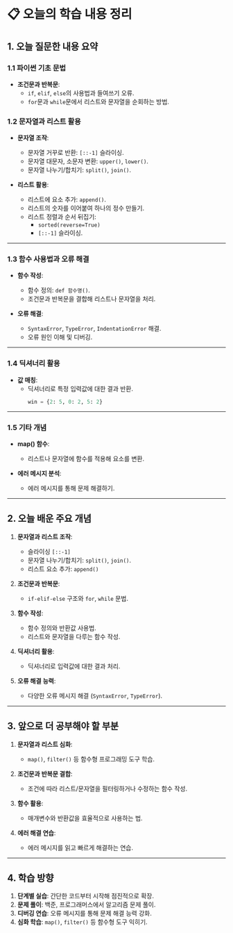 # 📋 오늘의 학습 내용 정리

## **1. 오늘 질문한 내용 요약**

### **1.1 파이썬 기초 문법**
- **조건문과 반복문**:
  - `if`, `elif`, `else`의 사용법과 들여쓰기 오류.
  - `for`문과 `while`문에서 리스트와 문자열을 순회하는 방법.

### **1.2 문자열과 리스트 활용**
- **문자열 조작**:
  - 문자열 거꾸로 반환: `[::-1]` 슬라이싱.
  - 문자열 대문자, 소문자 변환: `upper()`, `lower()`.
  - 문자열 나누기/합치기: `split()`, `join()`.

- **리스트 활용**:
  - 리스트에 요소 추가: `append()`.
  - 리스트의 숫자를 이어붙여 하나의 정수 만들기.
  - 리스트 정렬과 순서 뒤집기:
    - `sorted(reverse=True)`
    - `[::-1]` 슬라이싱.

---

### **1.3 함수 사용법과 오류 해결**
- **함수 작성**:
  - 함수 정의: `def 함수명()`.
  - 조건문과 반복문을 결합해 리스트나 문자열을 처리.

- **오류 해결**:
  - `SyntaxError`, `TypeError`, `IndentationError` 해결.
  - 오류 원인 이해 및 디버깅.

---

### **1.4 딕셔너리 활용**
- **값 매칭**:
  - 딕셔너리로 특정 입력값에 대한 결과 반환.
    ```python
    win = {2: 5, 0: 2, 5: 2}
    ```

---

### **1.5 기타 개념**
- **map() 함수**:
  - 리스트나 문자열에 함수를 적용해 요소를 변환.

- **에러 메시지 분석**:
  - 에러 메시지를 통해 문제 해결하기.

---

## **2. 오늘 배운 주요 개념**
1. **문자열과 리스트 조작**:
   - 슬라이싱 `[::-1]`  
   - 문자열 나누기/합치기: `split()`, `join()`.  
   - 리스트 요소 추가: `append()`  

2. **조건문과 반복문**:
   - `if-elif-else` 구조와 `for`, `while` 문법.  

3. **함수 작성**:
   - 함수 정의와 반환값 사용법.  
   - 리스트와 문자열을 다루는 함수 작성.  

4. **딕셔너리 활용**:
   - 딕셔너리로 입력값에 대한 결과 처리.  

5. **오류 해결 능력**:
   - 다양한 오류 메시지 해결 (`SyntaxError`, `TypeError`).

---

## **3. 앞으로 더 공부해야 할 부분**
1. **문자열과 리스트 심화**:
   - `map()`, `filter()` 등 함수형 프로그래밍 도구 학습.

2. **조건문과 반복문 결합**:
   - 조건에 따라 리스트/문자열을 필터링하거나 수정하는 함수 작성.

3. **함수 활용**:
   - 매개변수와 반환값을 효율적으로 사용하는 법.

4. **에러 해결 연습**:
   - 에러 메시지를 읽고 빠르게 해결하는 연습.

---

## **4. 학습 방향**
1. **단계별 실습**: 간단한 코드부터 시작해 점진적으로 확장.  
2. **문제 풀이**: 백준, 프로그래머스에서 알고리즘 문제 풀이.  
3. **디버깅 연습**: 오류 메시지를 통해 문제 해결 능력 강화.  
4. **심화 학습**: `map()`, `filter()` 등 함수형 도구 익히기.  
